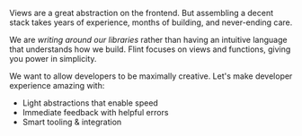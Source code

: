 Views are a great abstraction on the frontend. But assembling a decent stack takes years of experience, months of building, and never-ending care.

We are *writing around our libraries* rather than having an intuitive language that understands
how we build. Flint focuses on views and functions, giving you power in simplicity.

We want to allow developers to be maximally creative.
Let's make developer experience amazing with:

 - Light abstractions that enable speed
 - Immediate feedback with helpful errors
 - Smart tooling & integration
